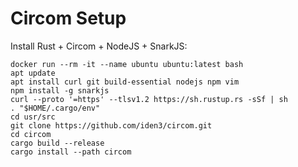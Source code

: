 # Circom Setup

Install Rust + Circom + NodeJS + SnarkJS:
```
docker run --rm -it --name ubuntu ubuntu:latest bash
apt update
apt install curl git build-essential nodejs npm vim
npm install -g snarkjs
curl --proto '=https' --tlsv1.2 https://sh.rustup.rs -sSf | sh
. "$HOME/.cargo/env"
cd usr/src
git clone https://github.com/iden3/circom.git
cd circom
cargo build --release
cargo install --path circom
```
